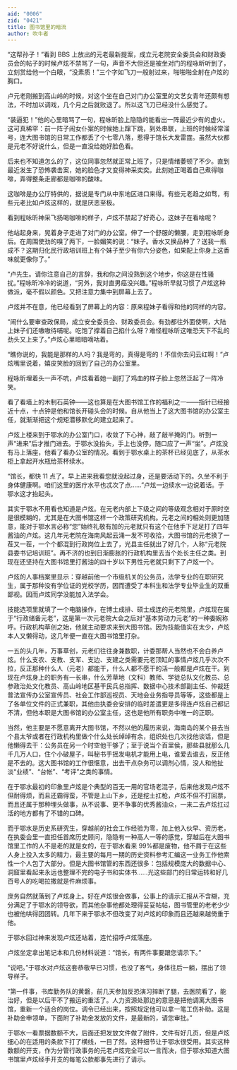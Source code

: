 ```yaml
---
aid: "0006"
zid: "0421"
title: 图书馆里的暗流
author: 吹牛者
---
```


“这帮孙子！”看到 BBS 上放出的元老最新提案，成立元老院安全委员会和财政委员会的帖子的时候卢炫不禁骂了一句，声音不大但还是被坐对门的程咏昕听到了，立刻赏给他一个白眼，“没素质！”三个字如飞刀一般射过来，啪啪啪全射在卢炫的胸口。

卢元老刚搬到高山岭的时候，对这个坐在自己对门办公室里的文艺女青年还颇有想法，不时加以调戏，几个月之后就败退了。所以这飞刀已经没什么感觉了。

“装逼犯！”他的心里暗骂了一句，程咏昕脸上隐隐的能看出一阵最近少有的虚火。这可真稀罕：前一阵子闹女仆案的时候她上蹿下跳，到处串联，上班的时候经常溜号，连大图书馆的日常工作都丢了个七零八落，惹得于馆长大发雷霆。虽然大伙都是元老不好说什么，但是一直没给她好脸色看。

后来也不知道怎么的了，这位同事忽然就正常上班了，只是情绪萎顿了不少。直到最近发生了恐怖袭击案，她的脸色才又变得神采奕奕。此刻她正喝着自己煮得咖啡，弄得整条走廊都是咖啡的酸味。

这咖啡是办公厅特供的，据说是专门从中东地区进口来得。有些元老趋之如骛，有些元老比如卢炫这样的，就是厌恶至极。

看到程咏昕神采飞扬喝咖啡的样子，卢炫不禁起了好奇心，这妹子在看啥呢？

他站起身来，晃着身子走进了对门的办公室。伸了一个舒服的懒腰，走到程咏昕身后。在周围使劲的嗅了两下，一脸媚笑的说：“妹子。香水又换品种了？送我一瓶成不？这期归化民行政培训班上有个妹子至少有你六分姿色，如果配上你身上这香味就更像你了。”

“卢先生。请你注意自己的言辞，我和你之间没熟到这个地步，你这是在性骚扰。”程咏昕冷冷的说道，“另外，我对直男癌没兴趣。”程咏昕早就习惯了卢炫这种做派，毫不假以颜色。又把注意力集中到屏幕上去了。

卢炫并不在意，他已经看到了屏幕上的内容：原来程妹子看得和他的同样的内容。

“闹什么要审查政保局，成立安全委员会、财政委员会。有劲都往外面使啊，大陆上妹子们还嗷嗷待哺呢。吃饱了撑着自己掐什么呀？难怪程咏昕这唯恐天下不乱的劲头又上来了。”卢炫心里暗暗嘀咕着。

“瞧你说的，我能是那样的人吗？我是弯的，真得是弯的！不信你去问云红啊！”卢炫嘴里说着，嬉皮笑脸的回到了自己的办公室里。

程咏昕埋着头一声不吭，卢炫看着她一副打了鸡血的样子脸上忽然泛起了一阵冷笑。

看了看墙上的木制石英钟——这也算是在大图书馆工作的福利之一——指针已经接近十点，十点钟是他和馆长开碰头会的时候。自从他当上了这大图书馆的办公室主任，就渐渐把这个规矩潜移默化的建立起来了。

卢炫上楼来到于鄂水的办公室门口，收敛了下心神，敲了敲半掩的门。听到一声“进来”后才推门进去。于鄂水没抬头，手上也没停，随口应了一声“坐”。卢炫没有马上落座，他看了看办公室的情况。看到于鄂水桌上的茶杯已经见底了，从茶水柜上拿起开水瓶给茶杯续水。

“馆长，都快 11 点了。早上进来我看您就没起过身，还是要活动下的。久坐不利于身体健康啊。咱们这里的医疗水平也忒次了点……”卢炫一边续水一边说着话。于鄂水这才抬起头。

其实于鄂水不用看也知道是卢炫。在元老内部上下级之间的等级观念相对于原时空是很模糊的，尤其是在大图书馆这样一个政策研究机构。元老之间的相处则更加随意，能对于鄂水言必称“您”始终礼敬有加的元老就只有这个在他手下足足打了四年酱油的卢炫。这几年元老院在海南风起云涌一发不可收拾，大图书馆的元老换了一茬又一茬，一个个都混到行政岗位上去了，光县主任就出了好几个，人称“元老院县委书记培训班”。再不济的也到日渐膨胀的行政机构里去当个处长主任之类。到现在还坚持在大图书馆里打酱油的四十岁以下男性元老就只剩下了卢炫一个。

卢炫的人事档案里显示：穿越前他一个市级机关的公务员，法学专业的在职研究生，属于那种没有学位证的党校学历，因而遭受了本科生和法学专业毕业生的双重鄙视。因而卢炫同学没能加入法学会。

技能选项里就填了一个电脑操作，在博士成排、硕士成连的元老院里，卢炫现在属于“行政储备元老”，这是第一次元老院大会之后对“基本劳动力元老”的一种委婉称呼。行政机构草创之始，他就主动要求来到大图书馆。因为技能值实在太少，卢炫本人又懒得动，这几年便一直在大图书馆里打杂。

一五的头几年，万事草创，元老们往往身兼数职，计委那帮人当然也不会白养卢炫。什么支农、支教、支军、支边、支建之类需要元老顶缸的事情卢炫几乎次次不拉，反正那种什么人（元老）都能干，什么人都不愿干的活一般都是卢炫在干。到现在卢炫身上的职务有一长串，什么芳草地（文科）教师、学徒总队文化教员、总参政治处文化教员、高山岭地区基干民兵总指挥、数据中心技术部副主任、仲裁廷普法宣传办公室宣传员、社会工作部巡视员、天地会业务指导员等等，这些都是上了各单位文件的正式兼职，其他由执委会安排的临时差遣更是多得连卢炫自己都记不清，但他本职是大图书馆的办公室主任，这也是他所有职务中唯一的正职。

当然，他主要是不愿意离开大图书馆，不然以他的履历来说，海南岛的某个县去当个县太爷或者在行政机构里做个什么处长绰绰有余，组织处也几次找他谈话，但是他懒得去干：公务员在另一个时空他干够了；至于说当个百里侯，那些县就那么几千几万人口，住个小破屋子，叫秘书手摇发电机才能用上电，谁爱去谁去，反正他是不去的。这大图书馆的工作很惬意，出去干点杂务可以调剂心情，没人和他扯淡“业绩”、“台帐”、“考评”之类的事情。

在于鄂水最初的印象里卢炫是个典型的百无一用的官场老混子，后来他发现卢炫不但耐得烦，而且还霸得蛮，不管是上山下乡，还是挖土扛枪，卢炫不但不打回票，而且还属于那种埋头做事，从不说事、更不争事的优秀酱油众，一来二去卢炫扛过活的地方都有了不错的口碑。

而于鄂水是历史系研究生，穿越前的社会工作经验为零，加上他入伙早、资历老，在执委会里一直担任首席历史顾问，隐隐有一种高人一等的感觉，穿越后在大图书馆里工作的人不是老的就是女的，在于鄂水看来 99%都是废物，他不屑于在这些人身上投入太多的精力，最主要的每月一期的历史资料参考汇编这一业务工作他索性一个人包了大部分。但是大图书馆管的东西还很多：包括规模庞大的数据中心、洞窟里看起来永远也整理不完的电子书和实体书……光这些部门的日常运转和好几百号人的吃喝拉撒就是件麻烦事。

庶务自然就落到了卢炫身上。好在卢炫很会做事，公事上的请示汇报从不含糊，充分满足了于鄂水的领导欲，而其他杂事他都处理得妥妥帖帖，图书管里的老老少少也被他哄得团团转。几年下来于鄂水不但改变了对卢炫的印象而且还越来越倚重于他。

于鄂水回过神来发现卢炫还站着，连忙招呼卢炫落座。

卢炫坐定拿出笔记本和几份材料说道：“馆长，有两件事要跟您请示下。”

“说吧。”于鄂水对卢炫这套恭敬早已习惯，也没了客气，身体往后一躺，摆出了领导样子。

“第一件事，书库勤务队的黄磐，前几天参加反恐演习摔断了腿，去医院看了，能治好，但是以后干不了搬运的重活了。人力资源处那边的意思是把他调离大图书馆，重新一个适合的岗位。调令已经出来，按照规定他可以拿一笔工伤补助。这是补助金申领单，下面附了补助金发放的文件，是最新的，请您审批。”

于鄂水一看票据数额不大，后面还把发放文件做了附件，文件有好几页，但是卢炫细心的在适用的条款下打了横线，一目了然。这种细节让于鄂水很受用。其实这种数额的开支，作为分管行政事务的元老卢炫完全可以一言而决，但于鄂水知道大图书馆里卢炫经手开支的每笔公款都事先进行了请示。
